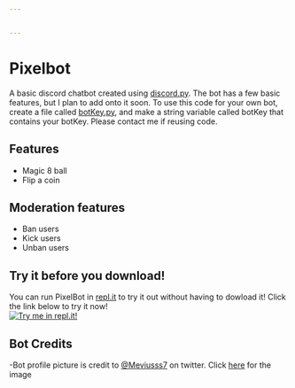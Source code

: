 ```yaml
---


---
```


<h1 id="pixelbot">Pixelbot</h1>
<p>A basic discord chatbot created using <a href="http://discord.py">discord.py</a>. The bot has a few basic features, but I plan to add onto it soon. To use this code for your own bot, create a file called <a href="http://botKey.py">botKey.py</a>, and make a string variable called botKey that contains your botKey. Please contact me if reusing code.</p>
<h2 id="features">Features</h2>
<ul>
<li>Magic 8 ball</li>
<li>Flip a coin</li>
</ul>
<h2 id="moderation-features">Moderation features</h2>
<ul>
<li>Ban users</li>
<li>Kick users</li>
<li>Unban users</li>
</ul>
<h2 id="try-it-before-you-download">Try it before you download!</h2>
<p>You can run PixelBot in <a href="http://repl.it">repl.it</a> to try it out without having to dowload it! Click the link below to try it now!<br>
<a href="https://repl.it/github/ovandermeer/PixelBot"><img src="https://repl.it/badge/github/ovandermeer/PixelBot" alt="Try me in repl.it!"></a></p>
<h2 id="bot-credits">Bot Credits</h2>
<p>-Bot profile picture is credit to <a href="https://twitter.com/Meviusss7">@Meviusss7</a> on twitter. Click <a href="https://twitter.com/Meviusss7/status/1306917334506823681">here</a> for the image</p>

